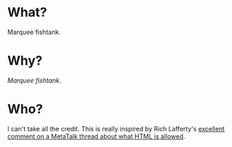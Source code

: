 # What?

Marquee fishtank.

# Why?

*Marquee fishtank.*

# Who?

I can't take all the credit. This is really inspired by Rich Lafferty's [excellent comment on a MetaTalk thread about what HTML is allowed][comment].

[comment]: http://metatalk.metafilter.com/9380/Valid-HTML#213175
